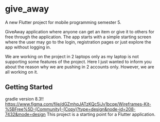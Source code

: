 # give_away

A new Flutter project for mobile programming semester 5.

GiveAway application where anyone can get an item or give it to others for free through 
the application. The app starts with a simple starting screen where the user may go to
the login, registration pages or just explore the app without logging in. 

We are working on the project in 2 laptops only as my laptop is not supporting some features of the project.
Here I just wanted to inform you about the reason why we are pushing in 2 accounts only. However, we are all
working on it.






## Getting Started
gradle version 8.3!!
https://www.figma.com/file/dGZmhqJATzKQc5iJv1bcqe/Wireframes-Kit-%5BFree%5D-(Community)-(Copy)?type=design&node-id=208-7432&mode=design
This project is a starting point for a Flutter application.

